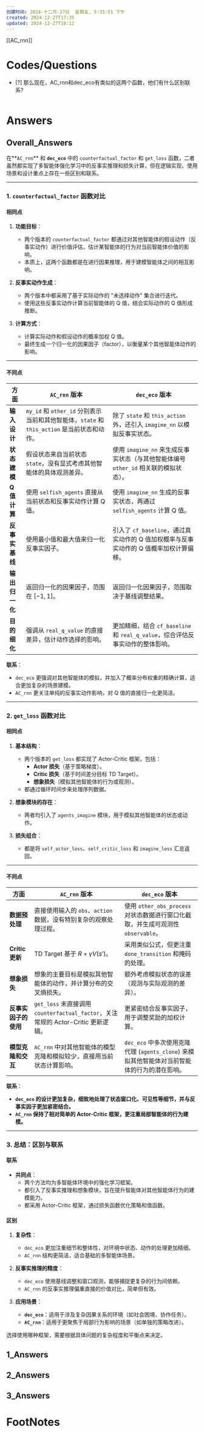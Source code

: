```yaml
---
创建时间: 2024-十二月-27日  星期五, 5:35:51 下午
created: 2024-12-27T17:35
updated: 2024-12-27T18:12
---
```

[[AC_rnn]]



# Codes/Questions

- [?] 那么现在，AC_rnn和dec_eco有类似的这两个函数，他们有什么区别联系?


```python

```


# Answers

## Overall_Answers

在**`AC_rnn`** 和 **`dec_eco`** 中的 `counterfactual_factor` 和 `get_loss` 函数，二者虽然都实现了多智能体强化学习中的反事实推理和损失计算，但在逻辑实现、使用场景和设计重点上存在一些区别和联系。

---

### **1. `counterfactual_factor` 函数对比**

#### **相同点**
1. **功能目标**：
   - 两个版本的 `counterfactual_factor` 都通过对其他智能体的假设动作（反事实动作）进行价值评估，估计某智能体的行为对当前智能体价值的影响。
   - 本质上，这两个函数都是在进行因果推理，用于建模智能体之间的相互影响。

2. **反事实动作生成**：
   - 两个版本中都采用了基于实际动作的 "未选择动作" 集合进行迭代。
   - 使用这些反事实动作计算当前智能体的 Q 值，结合实际动作的 Q 值形成推断。

3. **计算方式**：
   - 计算实际动作和假设动作的概率加权 Q 值。
   - 最终生成一个归一化的因果因子（factor），以衡量某个其他智能体动作的影响。

---

#### **不同点**
| **方面**                  | **`AC_rnn` 版本**                                                                                               | **`dec_eco` 版本**                                                                                                 |
|---------------------------|----------------------------------------------------------------------------------------------------------------|-------------------------------------------------------------------------------------------------------------------|
| **输入设计**              | `my_id` 和 `other_id` 分别表示当前和其他智能体，`state` 和 `this_action` 是当前状态和动作。                     | 除了 `state` 和 `this_action` 外，还引入 `imagine_nn` 以模拟反事实状态。                                          |
| **状态建模**              | 假设状态来自当前状态 `state`，没有显式考虑其他智能体的具体观测差异。                                           | 使用 `imagine_nn` 来生成反事实状态（与其他智能体编号 `other_id` 相关联的模拟状态）。                               |
| **Q 值计算**              | 使用 `selfish_agents` 直接从当前状态和反事实动作计算 Q 值。                                                     | 使用 `imagine_nn` 生成的反事实状态，再通过 `selfish_agents` 计算 Q 值。                                           |
| **反事实基线**            | 使用最小值和最大值来归一化反事实因子。                                                                         | 引入了 `cf_baseline`，通过真实动作的 Q 值加权概率与反事实动作的 Q 值概率加权计算偏移。                             |
| **输出归一化**            | 返回归一化的因果因子，范围在 $[-1, 1]$。                                                                     | 返回归一化因果因子，范围取决于基线调整结果。                                                                      |
| **目的细化**              | 强调从 `real_q_value` 的直接差异，估计动作选择的影响。                                                         | 更加精细，结合 `cf_baseline` 和 `real_q_value`，综合评估反事实动作的整体影响。                                     |

**联系**：
- `dec_eco` 更强调对其他智能体的模拟，并加入了概率分布权重的精确计算，适合更加复杂的场景建模。
- `AC_rnn` 更关注单纯的反事实动作影响，对 Q 值的直接归一化更简洁。

---

### **2. `get_loss` 函数对比**

#### **相同点**
1. **基本结构**：
   - 两个版本的 `get_loss` 都实现了 Actor-Critic 框架，包括：
     - **Actor 损失**（基于策略梯度）。
     - **Critic 损失**（基于时间差分目标 TD Target）。
     - **想象损失**（模拟其他智能体的行为或观测）。
   - 都通过循环时间步来处理序列数据。

2. **想象模块的存在**：
   - 两者均引入了 `agents_imagine` 模块，用于模拟其他智能体的状态或动作。

3. **损失组合**：
   - 都是将 `self_actor_loss`、`self_critic_loss` 和 `imagine_loss` 汇总返回。

---

#### **不同点**
| **方面**                  | **`AC_rnn` 版本**                                                                                               | **`dec_eco` 版本**                                                                                                 |
|---------------------------|----------------------------------------------------------------------------------------------------------------|-------------------------------------------------------------------------------------------------------------------|
| **数据预处理**            | 直接使用输入的 `obs`、`action` 数据，没有特别复杂的观察处理过程。                                                | 使用 `other_obs_process` 对状态数据进行窗口化截取，并生成可观测性 `observable`。                                   |
| **Critic 更新**           | TD Target 基于 $R + \gamma V(s')$。                                                                        | 采用类似公式，但更注重 `done_transition` 和掩码的处理。                                                           |
| **想象损失**              | 想象的主要目标是模拟其他智能体的动作，并计算分布的交叉熵损失。                                                  | 额外考虑模拟状态的误差（观测与实际观测的差异）。                                                                  |
| **反事实因子的使用**      | `get_loss` 未直接调用 `counterfactual_factor`，关注常规的 Actor-Critic 更新逻辑。                                | 更紧密结合反事实因子，用于调整奖励的加权计算。                                                                     |
| **模型克隆和交互**        | `AC_rnn` 中对其他智能体的模型克隆和模拟较少，直接用当前状态计算影响。                                           | `dec_eco` 中多次使用克隆代理 (`agents_clone`) 来模拟其他智能体对当前智能体的行为的潜在影响。                        |

**联系**：
- **`dec_eco` 的设计更加复杂，细致地处理了状态窗口化、可见性等细节，并与反事实因子更加紧密结合。**
- **`AC_rnn` 保持了相对简单的 Actor-Critic 框架，更注重局部智能体的行为建模。**

---

### **3. 总结：区别与联系**

#### **联系**
- **共同点**：
  - 两个方法均为多智能体环境中的强化学习框架。
  - 都引入了反事实推理和想象模块，旨在提升智能体对其他智能体行为的建模能力。
  - 都采用 Actor-Critic 框架，通过损失函数优化策略和值函数。

#### **区别**
1. **复杂性**：
   - `dec_eco` 更加注重细节和整体性，对环境中状态、动作的处理更加精细。
   - `AC_rnn` 结构更简洁，适合基础的多智能体场景。

2. **反事实推理的精度**：
   - `dec_eco` 使用基线调整和窗口观测，能够捕捉更复杂的行为间依赖。
   - `AC_rnn` 的反事实推理偏重直接的价值对比，简单但有效。

3. **应用场景**：
   - **`dec_eco`**：适用于涉及复杂因果关系的环境（如社会困境、协作任务）。
   - **`AC_rnn`**：适用于更聚焦于局部行为影响的场景（如单独的策略改进）。

选择使用哪种框架，需要根据具体问题的复杂程度和平衡点来决定。
## 1_Answers


## 2_Answers


## 3_Answers




# FootNotes
